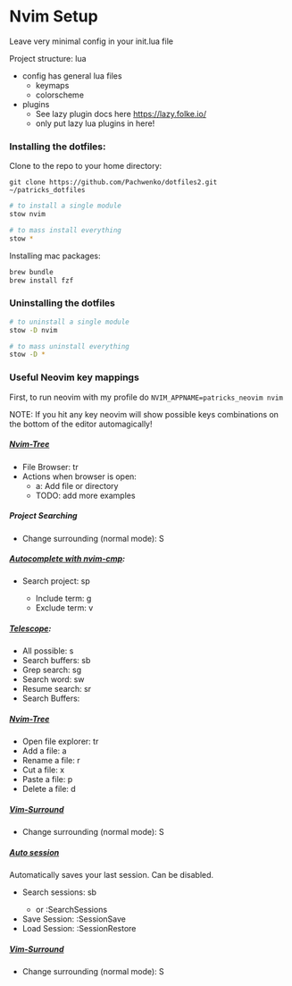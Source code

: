 # Nvim Setup

Leave very minimal config in your init.lua file

Project structure:
lua
- config has general lua files
  - keymaps
  - colorscheme
- plugins
  - See lazy plugin docs here https://lazy.folke.io/
  - only put lazy lua plugins in here!

### Installing the dotfiles:

Clone to the repo to your home directory:
```shell
git clone https://github.com/Pachwenko/dotfiles2.git ~/patricks_dotfiles
```

```bash
# to install a single module
stow nvim

# to mass install everything
stow *
```

Installing mac packages:
```bash
brew bundle
brew install fzf
```

### Uninstalling the dotfiles

```bash
# to uninstall a single module
stow -D nvim

# to mass uninstall everything
stow -D *
```

### Useful Neovim key mappings
First, to run neovim with my profile do `NVIM_APPNAME=patricks_neovim nvim`

NOTE: If you hit any key neovim will show possible keys combinations on the bottom of the editor automagically!

##### [Nvim-Tree](https://github.com/nvim-tree/nvim-tree.lua)
- File Browser:   <leader>tr
- Actions when browser is open:
    - a: Add file or directory
    - TODO: add more examples

##### Project Searching
- Change surrounding (normal mode): S

##### [Autocomplete with nvim-cmp](https://github.com/hrsh7th/nvim-cmp):
- Search project:   <leader>sp
    - Include term: <leader>g
    - Exclude term: <leader>v

##### [Telescope](https://github.com/nvim-telescope/telescope.nvim):
- All possible:   <leader>s
- Search buffers: <leader>sb
- Grep search:    <leader>sg
- Search word:    <leader>sw
- Resume search:  <leader>sr
- Search Buffers: <leader><leader>

##### [Nvim-Tree](https://github.com/nvim-tree/nvim-tree.lua)
- Open file explorer:   <leader>tr
- Add a file:           a
- Rename a file:        r
- Cut a file:           x
- Paste a file:         p
- Delete a file:        d

##### [Vim-Surround](https://github.com/tpope/vim-surround)
- Change surrounding (normal mode): S

##### [Auto session](https://github.com/rmagatti/auto-session)
Automatically saves your last session. Can be disabled.
- Search sessions: <leader>sb
  - or :SearchSessions
- Save Session:    :SessionSave
- Load Session:    :SessionRestore

##### [Vim-Surround](https://github.com/tpope/vim-surround)
- Change surrounding (normal mode): S

